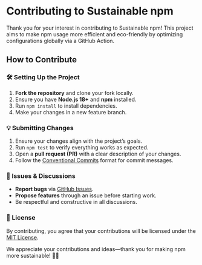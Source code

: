 # Contributing to Sustainable npm

Thank you for your interest in contributing to Sustainable npm! This project aims to make npm usage more efficient and eco-friendly by optimizing configurations globally via a GitHub Action.

## How to Contribute

### 🛠 Setting Up the Project
1. **Fork the repository** and clone your fork locally.
2. Ensure you have **Node.js 18+** and **npm** installed.
3. Run `npm install` to install dependencies.
4. Make your changes in a new feature branch.

### 💡 Submitting Changes
1. Ensure your changes align with the project’s goals.
2. Run `npm test` to verify everything works as expected.
3. Open a **pull request (PR)** with a clear description of your changes.
4. Follow the [Conventional Commits](https://www.conventionalcommits.org/) format for commit messages.

### 📢 Issues & Discussions
- **Report bugs** via [GitHub Issues](https://github.com/lowlydba/sustainable-npm/issues).
- **Propose features** through an issue before starting work.
- Be respectful and constructive in all discussions.

### 📜 License
By contributing, you agree that your contributions will be licensed under the [MIT License](LICENSE).

We appreciate your contributions and ideas—thank you for making npm more sustainable! 🚀🌱

